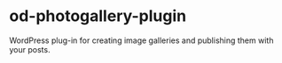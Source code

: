# od-photogallery-plugin
WordPress plug-in for creating image galleries and publishing them with your posts.
